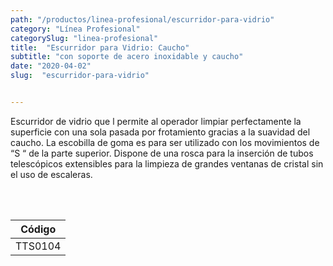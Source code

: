 ```yaml
---
path: "/productos/linea-profesional/escurridor-para-vidrio"
category: "Línea Profesional"
categorySlug: "linea-profesional"
title:  "Escurridor para Vidrio: Caucho"
subtitle: "con soporte de acero inoxidable y caucho"
date: "2020-04-02"
slug:  "escurridor-para-vidrio"


---
```

Escurridor de vidrio que l permite al operador limpiar perfectamente la superficie con una sola pasada por frotamiento gracias a la suavidad del caucho. La escobilla de goma es para ser utilizado con los movimientos de “S “ de la parte superior. Dispone de una rosca para la inserción de tubos telescópicos extensibles para la limpieza de grandes ventanas de cristal sin el uso de escaleras.


<br> <br>
<table class="min-w-full md:min-w-0 divide-y-0 divide-gray-200">
          <thead class=" bg-white">
            <tr>
              <th scope="col" class="px-6 text-center text-xs font-medium text-primary-lighter uppercase tracking-wider">
                Código
              </th>
            </tr>
          </thead>
          <tbody>
            <tr class="bg-gray-400">
              <td class="px-6 py-4 whitespace-nowrap text-sm text-gray-700 text-center">
              TTS0104 
              </td>
            </tr> 
          </tbody>
        </table>




